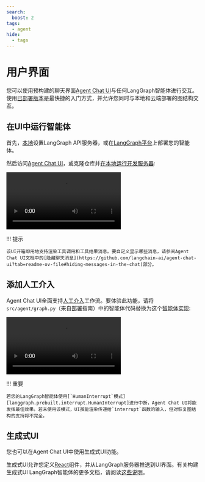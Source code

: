 ```yaml
---
search:
  boost: 2
tags:
  - agent
hide:
  - tags
---
```


# 用户界面

您可以使用预构建的聊天界面[Agent Chat UI](https://github.com/langchain-ai/agent-chat-ui)与任何LangGraph智能体进行交互。使用[已部署版本](https://agentchat.vercel.app)是最快捷的入门方式，并允许您同时与本地和云端部署的图结构交互。

## 在UI中运行智能体

首先，[本地](./deployment.md#launch-langgraph-server-locally)设置LangGraph API服务器，或在[LangGraph平台](https://langchain-ai.github.io/langgraph/cloud/quick_start/)上部署您的智能体。

然后访问[Agent Chat UI](https://agentchat.vercel.app)，或克隆仓库并[在本地运行开发服务器](https://github.com/langchain-ai/agent-chat-ui?tab=readme-ov-file#setup):

<video controls src="../assets/base-chat-ui.mp4" type="video/mp4"></video>

!!! 提示

    该UI开箱即用地支持渲染工具调用和工具结果消息。要自定义显示哪些消息，请参阅Agent Chat UI文档中的[隐藏聊天消息](https://github.com/langchain-ai/agent-chat-ui?tab=readme-ov-file#hiding-messages-in-the-chat)部分。

## 添加人工介入

Agent Chat UI全面支持[人工介入](../concepts/human_in_the_loop.md)工作流。要体验此功能，请将`src/agent/graph.py`（来自[部署](./deployment.md)指南）中的智能体代码替换为这个[智能体实现](../how-tos/human_in_the_loop/add-human-in-the-loop.md#add-interrupts-to-any-tool):

<video controls src="../assets/interrupt-chat-ui.mp4" type="video/mp4"></video>

!!! 重要

    若您的LangGraph智能体使用[`HumanInterrupt`模式][langgraph.prebuilt.interrupt.HumanInterrupt]进行中断，Agent Chat UI将能发挥最佳效果。若未使用该模式，UI虽能渲染传递给`interrupt`函数的输入，但对恢复图结构的支持将不完全。

## 生成式UI

您也可以在Agent Chat UI中使用生成式UI功能。

生成式UI允许您定义[React](https://react.dev/)组件，并从LangGraph服务器推送到UI界面。有关构建生成式UI LangGraph智能体的更多文档，请阅读[这些说明](https://langchain-ai.github.io/langgraph/cloud/how-tos/generative_ui_react/)。